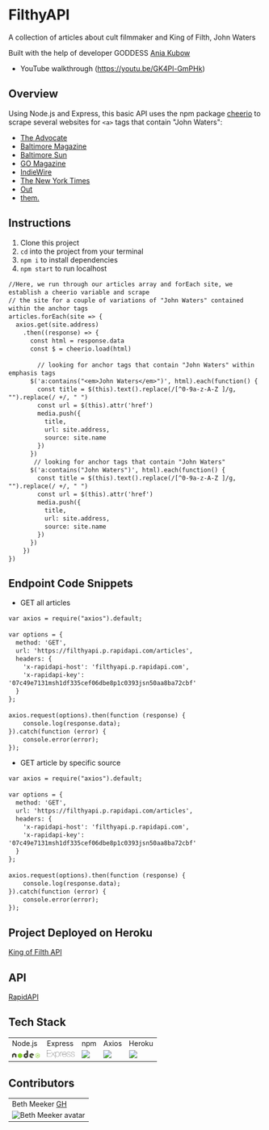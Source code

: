 # FilthyAPI
A collection of articles about cult filmmaker and King of Filth, John Waters

Built with the help of developer GODDESS [Ania Kubow](https://github.com/kubowania) 
  * YouTube walkthrough (https://youtu.be/GK4Pl-GmPHk)

## Overview
Using Node.js and Express, this basic API uses the npm package [cheerio](https://www.npmjs.com/package/cheerio) to scrape several websites for ```<a>``` 
tags that contain "John Waters":
  * [The Advocate](https://www.advocate.com/)
  * [Baltimore Magazine](https://www.baltimoremagazine.com/)
  * [Baltimore Sun](https://www.baltimoresun.com/)
  * [GO Magazine](http://gomag.com/)
  * [IndieWire](https://www.indiewire.com/)
  * [The New York Times](https://www.nytimes.com/)
  * [Out](https://www.out.com/)
  * [them.](https://www.them.us/)
  
## Instructions
  1. Clone this project
  2. ```cd``` into the project from your terminal
  3. ```npm i``` to install dependencies
  4. ```npm start``` to run localhost
  
```node
//Here, we run through our articles array and forEach site, we establish a cheerio variable and scrape
// the site for a couple of variations of "John Waters" contained within the anchor tags 
articles.forEach(site => {
  axios.get(site.address)
    .then((response) => {
      const html = response.data
      const $ = cheerio.load(html)

        // looking for anchor tags that contain "John Waters" within emphasis tags
      $('a:contains("<em>John Waters</em>")', html).each(function() {
        const title = $(this).text().replace(/[^0-9a-z-A-Z ]/g, "").replace(/ +/, " ")
        const url = $(this).attr('href')
        media.push({
          title,
          url: site.address,
          source: site.name
        })
      })
       // looking for anchor tags that contain "John Waters"
      $('a:contains("John Waters")', html).each(function() {
        const title = $(this).text().replace(/[^0-9a-z-A-Z ]/g, "").replace(/ +/, " ")
        const url = $(this).attr('href')
        media.push({
          title,
          url: site.address,
          source: site.name
        })
      })
    })
})
```
## Endpoint Code Snippets
- GET all articles
```node
var axios = require("axios").default;

var options = {
  method: 'GET',
  url: 'https://filthyapi.p.rapidapi.com/articles',
  headers: {
    'x-rapidapi-host': 'filthyapi.p.rapidapi.com',
    'x-rapidapi-key': '07c49e7131msh1df335cef06dbe8p1c0393jsn50aa8ba72cbf'
  }
};

axios.request(options).then(function (response) {
	console.log(response.data);
}).catch(function (error) {
	console.error(error);
});
```

- GET article by specific source
```node
var axios = require("axios").default;

var options = {
  method: 'GET',
  url: 'https://filthyapi.p.rapidapi.com/articles',
  headers: {
    'x-rapidapi-host': 'filthyapi.p.rapidapi.com',
    'x-rapidapi-key': '07c49e7131msh1df335cef06dbe8p1c0393jsn50aa8ba72cbf'
  }
};

axios.request(options).then(function (response) {
	console.log(response.data);
}).catch(function (error) {
	console.error(error);
});
```

## Project Deployed on Heroku
[King of Filth API](https://john-waters-api.herokuapp.com/)

## API 
[RapidAPI](https://rapidapi.com/bethm.meeker/api/filthyapi/)

## Tech Stack
<table>
  <tr>
    <td>Node.js</td>
    <td>Express</td>
    <td>npm</td>
    <td>Axios</td>
    <td>Heroku</td>
  </tr>
  <tr>
    <td><img width="55" src="https://raw.githubusercontent.com/gilbarbara/logos/master/logos/nodejs.svg"/></td> 
    <td><img width="55" src="https://raw.githubusercontent.com/gilbarbara/logos/master/logos/express.svg"/></td>
    <td><img width="55" src="https://raw.githubusercontent.com/gilbarbara/logos/master/logos/npm.svg"/></td>  
    <td><img width="55" src="https://raw.githubusercontent.com/gilbarbara/logos/master/logos/axios.svg"/></td>
    <td><img width="55" src="https://raw.githubusercontent.com/gilbarbara/logos/master/logos/heroku.svg"/></td>
  </tr>
</table>

## Contributors
<table>
  <tr>
   <td> Beth Meeker <a href="https://github.com/meekb">GH</td>
  </tr>
  </tr>
    <td><img src="https://avatars.githubusercontent.com/u/76264735?v=4" alt="Beth Meeker avatar"
    width="150" height="auto" /></td>
  </tr>
</table>
